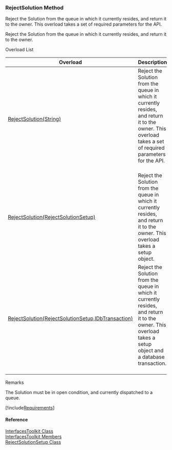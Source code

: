 ﻿### RejectSolution Method

Reject the Solution from the queue in which it currently resides, and return it to the owner. This overload takes a set of required parameters for the API.

Reject the Solution from the queue in which it currently resides, and return it to the owner.

Overload List

| Overload | Description |
| --- | --- |
| [RejectSolution(String)](FChoice.Toolkits.Clarify~FChoice.Toolkits.Clarify.Interfaces.InterfacesToolkit~RejectSolution(String).md) | Reject the Solution from the queue in which it currently resides, and return it to the owner. This overload takes a set of required parameters for the API.   |
| [RejectSolution(RejectSolutionSetup)](FChoice.Toolkits.Clarify~FChoice.Toolkits.Clarify.Interfaces.InterfacesToolkit~RejectSolution(RejectSolutionSetup).md) | Reject the Solution from the queue in which it currently resides, and return it to the owner. This overload takes a setup object.   |
| [RejectSolution(RejectSolutionSetup,IDbTransaction)](FChoice.Toolkits.Clarify~FChoice.Toolkits.Clarify.Interfaces.InterfacesToolkit~RejectSolution(RejectSolutionSetup,IDbTransaction).md) | Reject the Solution from the queue in which it currently resides, and return it to the owner. This overload takes a setup object and a database transaction.   |

Remarks

The Solution must be in open condition, and currently dispatched to a queue.

[!include[Requirements](../partials/requirements.md)]



#### Reference

[InterfacesToolkit Class](FChoice.Toolkits.Clarify~FChoice.Toolkits.Clarify.Interfaces.InterfacesToolkit.md)  
[InterfacesToolkit Members](FChoice.Toolkits.Clarify~FChoice.Toolkits.Clarify.Interfaces.InterfacesToolkit_members.md)  
[RejectSolutionSetup Class](FChoice.Toolkits.Clarify~FChoice.Toolkits.Clarify.Interfaces.RejectSolutionSetup.md)